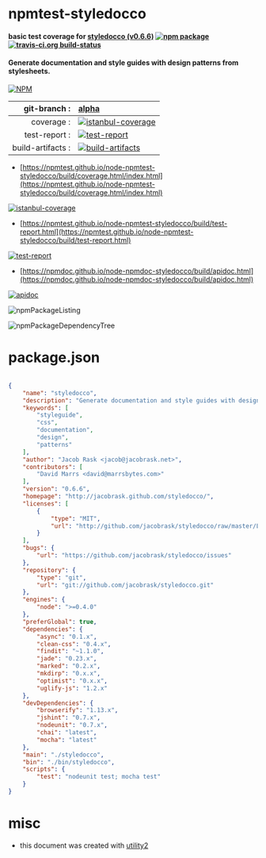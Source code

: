 # npmtest-styledocco

#### basic test coverage for  [styledocco (v0.6.6)](http://jacobrask.github.com/styledocco/)  [![npm package](https://img.shields.io/npm/v/npmtest-styledocco.svg?style=flat-square)](https://www.npmjs.org/package/npmtest-styledocco) [![travis-ci.org build-status](https://api.travis-ci.org/npmtest/node-npmtest-styledocco.svg)](https://travis-ci.org/npmtest/node-npmtest-styledocco)

#### Generate documentation and style guides with design patterns from stylesheets.

[![NPM](https://nodei.co/npm/styledocco.png?downloads=true&downloadRank=true&stars=true)](https://www.npmjs.com/package/styledocco)

| git-branch : | [alpha](https://github.com/npmtest/node-npmtest-styledocco/tree/alpha)|
|--:|:--|
| coverage : | [![istanbul-coverage](https://npmtest.github.io/node-npmtest-styledocco/build/coverage.badge.svg)](https://npmtest.github.io/node-npmtest-styledocco/build/coverage.html/index.html)|
| test-report : | [![test-report](https://npmtest.github.io/node-npmtest-styledocco/build/test-report.badge.svg)](https://npmtest.github.io/node-npmtest-styledocco/build/test-report.html)|
| build-artifacts : | [![build-artifacts](https://npmtest.github.io/node-npmtest-styledocco/glyphicons_144_folder_open.png)](https://github.com/npmtest/node-npmtest-styledocco/tree/gh-pages/build)|

- [https://npmtest.github.io/node-npmtest-styledocco/build/coverage.html/index.html](https://npmtest.github.io/node-npmtest-styledocco/build/coverage.html/index.html)

[![istanbul-coverage](https://npmtest.github.io/node-npmtest-styledocco/build/screenCapture.buildCi.browser.%252Ftmp%252Fbuild%252Fcoverage.lib.html.png)](https://npmtest.github.io/node-npmtest-styledocco/build/coverage.html/index.html)

- [https://npmtest.github.io/node-npmtest-styledocco/build/test-report.html](https://npmtest.github.io/node-npmtest-styledocco/build/test-report.html)

[![test-report](https://npmtest.github.io/node-npmtest-styledocco/build/screenCapture.buildCi.browser.%252Ftmp%252Fbuild%252Ftest-report.html.png)](https://npmtest.github.io/node-npmtest-styledocco/build/test-report.html)

- [https://npmdoc.github.io/node-npmdoc-styledocco/build/apidoc.html](https://npmdoc.github.io/node-npmdoc-styledocco/build/apidoc.html)

[![apidoc](https://npmdoc.github.io/node-npmdoc-styledocco/build/screenCapture.buildCi.browser.%252Ftmp%252Fbuild%252Fapidoc.html.png)](https://npmdoc.github.io/node-npmdoc-styledocco/build/apidoc.html)

![npmPackageListing](https://npmtest.github.io/node-npmtest-styledocco/build/screenCapture.npmPackageListing.svg)

![npmPackageDependencyTree](https://npmtest.github.io/node-npmtest-styledocco/build/screenCapture.npmPackageDependencyTree.svg)



# package.json

```json

{
    "name": "styledocco",
    "description": "Generate documentation and style guides with design patterns from stylesheets.",
    "keywords": [
        "styleguide",
        "css",
        "documentation",
        "design",
        "patterns"
    ],
    "author": "Jacob Rask <jacob@jacobrask.net>",
    "contributors": [
        "David Marrs <david@marrsbytes.com>"
    ],
    "version": "0.6.6",
    "homepage": "http://jacobrask.github.com/styledocco/",
    "licenses": [
        {
            "type": "MIT",
            "url": "http://github.com/jacobrask/styledocco/raw/master/LICENSE"
        }
    ],
    "bugs": {
        "url": "https://github.com/jacobrask/styledocco/issues"
    },
    "repository": {
        "type": "git",
        "url": "git://github.com/jacobrask/styledocco.git"
    },
    "engines": {
        "node": ">=0.4.0"
    },
    "preferGlobal": true,
    "dependencies": {
        "async": "0.1.x",
        "clean-css": "0.4.x",
        "findit": "~1.1.0",
        "jade": "0.23.x",
        "marked": "0.2.x",
        "mkdirp": "0.x.x",
        "optimist": "0.x.x",
        "uglify-js": "1.2.x"
    },
    "devDependencies": {
        "browserify": "1.13.x",
        "jshint": "0.7.x",
        "nodeunit": "0.7.x",
        "chai": "latest",
        "mocha": "latest"
    },
    "main": "./styledocco",
    "bin": "./bin/styledocco",
    "scripts": {
        "test": "nodeunit test; mocha test"
    }
}
```



# misc
- this document was created with [utility2](https://github.com/kaizhu256/node-utility2)
